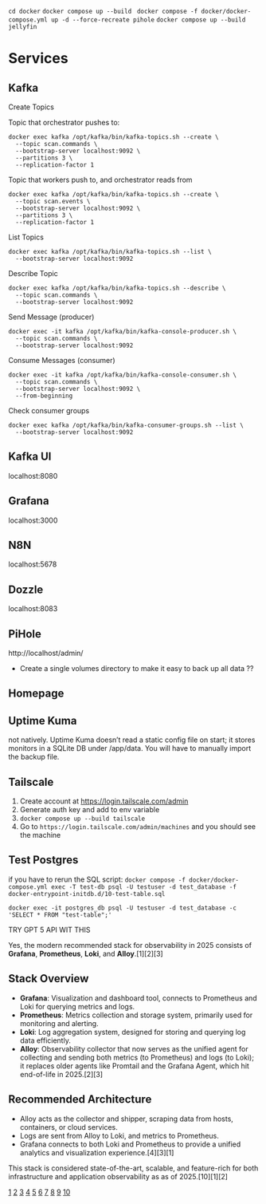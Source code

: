 
`cd docker`
`docker compose up --build `
`docker compose -f docker/docker-compose.yml up -d --force-recreate pihole`
`docker compose up --build jellyfin`

# Services

## Kafka

Create Topics

Topic that orchestrator pushes to:
```
docker exec kafka /opt/kafka/bin/kafka-topics.sh --create \
  --topic scan.commands \
  --bootstrap-server localhost:9092 \
  --partitions 3 \
  --replication-factor 1
```

Topic that workers push to, and orchestrator reads from
```
docker exec kafka /opt/kafka/bin/kafka-topics.sh --create \
  --topic scan.events \
  --bootstrap-server localhost:9092 \
  --partitions 3 \
  --replication-factor 1
```


List Topics
```
docker exec kafka /opt/kafka/bin/kafka-topics.sh --list \
  --bootstrap-server localhost:9092
```


Describe Topic
```
docker exec kafka /opt/kafka/bin/kafka-topics.sh --describe \
  --topic scan.commands \
  --bootstrap-server localhost:9092
```


Send Message (producer)
```
docker exec -it kafka /opt/kafka/bin/kafka-console-producer.sh \
  --topic scan.commands \
  --bootstrap-server localhost:9092
```


Consume Messages (consumer)
```
docker exec -it kafka /opt/kafka/bin/kafka-console-consumer.sh \
  --topic scan.commands \
  --bootstrap-server localhost:9092 \
  --from-beginning
```


Check consumer groups
```
docker exec kafka /opt/kafka/bin/kafka-consumer-groups.sh --list \
  --bootstrap-server localhost:9092
```

## Kafka UI

localhost:8080

## Grafana

localhost:3000


## N8N

localhost:5678


## Dozzle

localhost:8083

## PiHole

http://localhost/admin/



- Create a single volumes directory to make it easy to back up all data ??


## Homepage

## Uptime Kuma

not natively. Uptime Kuma doesn’t read a static config file on start; it stores monitors
in a SQLite DB under /app/data. You will have to manually import the backup file.

## Tailscale

1. Create account at https://login.tailscale.com/admin
2. Generate auth key and add to env variable
3. `docker compose up --build tailscale`
4. Go to `https://login.tailscale.com/admin/machines` and you should see the machine


## Test Postgres



if you have to rerun the SQL script: `docker compose -f docker/docker-compose.yml exec -T test-db psql -U testuser -d test_database -f docker-entrypoint-initdb.d/10-test-table.sql`


`docker exec -it postgres_db psql -U testuser -d test_database -c 'SELECT * FROM "test-table";'`










TRY GPT 5 API WIT THIS

Yes, the modern recommended stack for observability in 2025 consists of **Grafana**, **Prometheus**, **Loki**, and **Alloy**.[1][2][3]

## Stack Overview
- **Grafana**: Visualization and dashboard tool, connects to Prometheus and Loki for querying metrics and logs.
- **Prometheus**: Metrics collection and storage system, primarily used for monitoring and alerting.
- **Loki**: Log aggregation system, designed for storing and querying log data efficiently.
- **Alloy**: Observability collector that now serves as the unified agent for collecting and sending both metrics (to Prometheus) and logs (to Loki); it replaces older agents like Promtail and the Grafana Agent, which hit end-of-life in 2025.[2][3]

## Recommended Architecture
- Alloy acts as the collector and shipper, scraping data from hosts, containers, or cloud services.
- Logs are sent from Alloy to Loki, and metrics to Prometheus.
- Grafana connects to both Loki and Prometheus to provide a unified analytics and visualization experience.[4][3][1]

This stack is considered state-of-the-art, scalable, and feature-rich for both infrastructure and application observability as as of 2025.[10][1][2]

[1](https://grafana.com/docs/alloy/latest/tutorials/send-logs-to-loki/)
[2](https://grafana.com/docs/loki/latest/setup/migrate/migrate-to-alloy/)
[3](https://grafana.com/docs/loki/latest/send-data/alloy/)
[4](https://freshbrewed.science/2025/07/15/alloyotlp.html)
[5](https://grafana.com/docs/loki/latest/get-started/overview/)
[6](https://grafana.com/docs/alloy/latest/tutorials/send-metrics-to-prometheus/)
[7](https://grafana.com/docs/loki/latest/get-started/)
[8](https://grafana.com/docs/loki/latest/operations/meta-monitoring/)
[9](https://www.reddit.com/r/grafana/comments/1ktigw4/which_log_shipper_do_you_use_for_loki_in_2025/)
[10](https://grafana.com/docs/alloy/latest/set-up/install/)